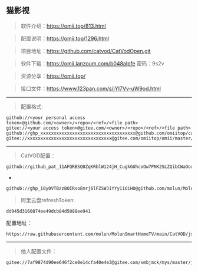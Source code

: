 ## **猫影视**

>软件介绍：https://omii.top/813.html

>配置说明：https://omii.top/1296.html

>项目地址：https://github.com/catvod/CatVodOpen.git

>软件下载：https://omii.lanzoum.com/b048alpfe 密码：9s2v

>资源分享：https://omii.top/

>接口文件：https://www.123pan.com/s/jYI7Vv-uW9od.html

---

>配置格式:

    github://<your personal access token>@github.com/<owner>/<repo>/<ref>/<file path>
    gitee://<your access token>@gitee.com/<owner>/<repo>/<ref>/<file path>
    github://ghp_xxxxxxxxxxxxxxxxxxxxxxxxxxxxxxxxxxxx@github.com/omiitop/catvod/main/js/config_open.json
    gitee://xxxxxxxxxxxxxxxxxxxxxxxxxxxxxxxx@gitee.com/omiitop/omii/master/js/config_open.json

---

>CatVOD配置：

    github://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@github.com/molun/MolunSmartHomeTV/main/CatVOD/js/config_open.json
-

    github://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@github.com/molun/MolunSmartHomeTV/main/CatVOD/js/config_open.json

>阿里云盘refreshToken:

    dd945d3160874ee49dcb84d5088ee941

配置地址：

    https://raw.githubusercontent.com/molun/MolunSmartHomeTV/main/CatVOD/js/config_open.json

---

>他人配置文件：

    gitee://7af9874d90ee646f2ce0e14cfa40e4e3@gitee.com/xmbjmck/mys/master/js/config_open.json


